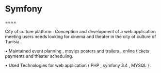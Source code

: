 # Symfony
====

City of culture platform : Conception and development of a web application meeting users 
  needs looking for cinema and theater in the city of culture of Tunisia .
  
  
• Maintained event planning , movies posters and trailers , online tickets payments and theater scheduling.


• Used Technologies for web application ( PHP , symfony 3.4 , MYSQL ) .
